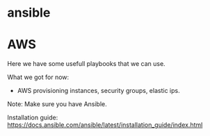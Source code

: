 # ansible

# AWS
Here we have some usefull playbooks that we can use.

What we got for now:

- AWS provisioning instances, security groups, elastic ips.


Note: Make sure you have Ansible.

Installation guide:
https://docs.ansible.com/ansible/latest/installation_guide/index.html
